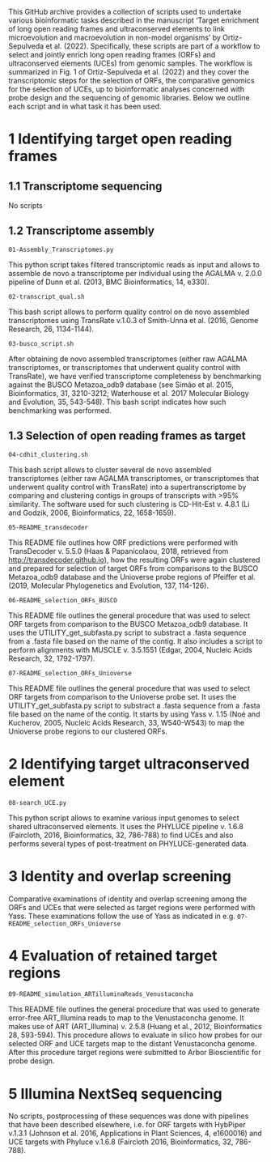 This GitHub archive provides a collection of scripts used to undertake various bioinformatic tasks described in the manuscript ‘Target enrichment of long open reading frames and ultraconserved elements to link microevolution and macroevolution in non-model organisms’ by Ortiz-Sepulveda et al. (2022). Specifically, these scripts are part of a workflow to select and jointly enrich long open reading frames (ORFs) and ultraconserved elements (UCEs) from genomic samples. The workflow is summarized in Fig. 1 of Ortiz-Sepulveda et al. (2022) and they cover the transcriptomic steps for the selection of ORFs, the comparative genomics for the selection of UCEs, up to bioinformatic analyses concerned with probe design and the sequencing of genomic libraries. Below we outline each script and in what task it has been used.

# 1 Identifying target open reading frames
## 1.1 Transcriptome sequencing
No scripts

## 1.2 Transcriptome assembly
``` 01-Assembly_Transcriptomes.py ```

This python script takes filtered transcriptomic reads as input and allows to assemble de novo a transcriptome per individual using the AGALMA v. 2.0.0 pipeline of Dunn et al. (2013, BMC Bioinformatics, 14, e330).

``` 02-transcript_qual.sh ```

This bash script allows to perform quality control on de novo assembled transcriptomes using TransRate v.1.0.3 of Smith-Unna et al. (2016, Genome Research, 26, 1134-1144).

``` 03-busco_script.sh ```

After obtaining de novo assembled transcriptomes (either raw AGALMA transcriptomes, or  transcriptomes that underwent quality control with TransRate), we have verified transcriptome completeness by benchmarking against the BUSCO Metazoa_odb9 database (see Simão et al. 2015, Bioinformatics, 31, 3210-3212; Waterhouse et al. 2017 Molecular Biology and Evolution, 35, 543-548). This bash script indicates how such benchmarking was performed.
 
## 1.3 Selection of open reading frames as target
``` 04-cdhit_clustering.sh ```

This bash script allows to cluster several de novo assembled transcriptomes (either raw AGALMA transcriptomes, or  transcriptomes that underwent quality control with TransRate) into a supertranscriptome by comparing and clustering contigs in groups of transcripts with >95% similarity. The software used for such clustering is CD-Hit-Est v. 4.8.1 (Li and Godzik, 2006, Bioinformatics, 22, 1658-1659). 

``` 05-README_transdecoder ```

This README file outlines how ORF predictions were performed with TransDecoder v. 5.5.0 (Haas & Papanicolaou, 2018, retrieved from http://transdecoder.github.io), how the resulting ORFs were again clustered and prepared for selection of target ORFs from comparisons to the BUSCO Metazoa_odb9 database and the Unioverse probe regions of Pfeiffer et al. (2019, Molecular Phylogenetics and Evolution, 137, 114-126). 

``` 06-README_selection_ORFs_BUSCO ```

This README file outlines the general procedure that was used to select ORF targets from comparison to the BUSCO Metazoa_odb9 database. It uses the UTILITY_get_subfasta.py script to substract a .fasta sequence from a .fasta file based on the name of the contig. It also includes a script to perform alignments with MUSCLE v. 3.5.1551 (Edgar, 2004, Nucleic Acids Research, 32, 1792-1797). 

``` 07-README_selection_ORFs_Unioverse ```

This README file outlines the general procedure that was used to select ORF targets from comparison to the Unioverse probe set. It uses the UTILITY_get_subfasta.py script to substract a .fasta sequence from a .fasta file based on the name of the contig. It starts by using Yass v. 1.15 (Noé and Kucherov, 2005, Nucleic Acids Research, 33, W540-W543) to map the Unioverse probe regions to our clustered ORFs.

# 2 Identifying target ultraconserved element
``` 08-search_UCE.py ```

This python script allows to examine various input genomes to select shared ultraconserved elements. It uses the PHYLUCE pipeline v. 1.6.8 (Faircloth, 2016, Bioinformatics, 32, 786-788) to find UCEs and also performs several types of post-treatment on PHYLUCE-generated data.

# 3 Identity and overlap screening
Comparative examinations of identity and overlap screening among the ORFs and UCEs that were selected as target regions were performed with Yass. These examinations follow the use of Yass as indicated in e.g. ``` 07-README_selection_ORFs_Unioverse ```

# 4 Evaluation of retained target regions
``` 09-README_simulation_ARTilluminaReads_Venustaconcha ```

This README file outlines the general procedure that was used to generate error-free ART_Illumina reads to map to the Venustaconcha genome. It makes use of ART (ART_Illumina) v. 2.5.8 (Huang et al., 2012, Bioinformatics 28, 593-594). This procedure allows to evaluate in silico how probes for our selected ORF and UCE targets map to the distant Venustaconcha genome. After this procedure target regions were submitted to Arbor Bioscientific for probe design. 

# 5 Illumina NextSeq sequencing 
No scripts, postprocessing of these sequences was done with pipelines that have been described elsewhere, i.e. for ORF targets with HybPiper v.1.3.1 (Johnson et al. 2016, Applications in Plant Sciences, 4, e1600016) and UCE targets with Phyluce v.1.6.8 (Faircloth 2016, Bioinformatics, 32, 786-788).
